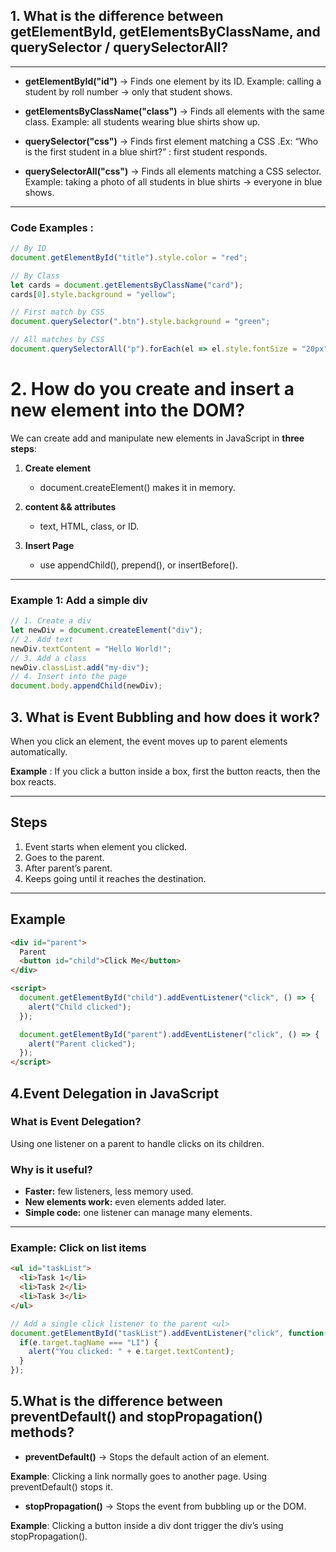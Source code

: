 
## 1. What is the difference between getElementById, getElementsByClassName, and querySelector / querySelectorAll?
 ---
 

- **getElementById("id")** → Finds one element by its ID.
Example: calling a student by roll number → only that student shows.

- **getElementsByClassName("class")** → Finds all elements with the same class.
Example: all students wearing blue shirts show up.

- **querySelector("css")** → Finds first element matching a CSS .Ex: “Who is the first student in a blue shirt?” : first student responds.

- **querySelectorAll("css")** → Finds all elements matching a CSS selector.
Example: taking a photo of all students in blue shirts → everyone in blue shows.
---

### Code Examples :

```js
// By ID
document.getElementById("title").style.color = "red";

// By Class
let cards = document.getElementsByClassName("card");
cards[0].style.background = "yellow";

// First match by CSS
document.querySelector(".btn").style.background = "green";

// All matches by CSS
document.querySelectorAll("p").forEach(el => el.style.fontSize = "20px");
```
# 2. How do you create and insert a new element into the DOM?

We can create add and manipulate new elements in JavaScript in **three  steps**:

1. **Create element**  
   - document.createElement() makes it in memory.

2. **content && attributes**  
   - text, HTML, class, or ID.

3. **Insert Page**  
   - use appendChild(), prepend(), or insertBefore().
---

### Example 1: Add a simple div

```js
// 1. Create a div
let newDiv = document.createElement("div");
// 2. Add text
newDiv.textContent = "Hello World!";
// 3. Add a class 
newDiv.classList.add("my-div");
// 4. Insert into the page 
document.body.appendChild(newDiv);

```


## 3. What is Event Bubbling and how does it work?
  When you click an element, the event moves up to parent elements automatically.

 **Example**  : If you click a button inside a box, first the button reacts, then the box reacts.

---

## Steps
1. Event starts  when element you clicked.  
2. Goes to the parent.  
3. After parent’s parent.  
4. Keeps going until it reaches the destination. 

---

##  Example
```html
<div id="parent">
  Parent
  <button id="child">Click Me</button>
</div>

<script>
  document.getElementById("child").addEventListener("click", () => {
    alert("Child clicked");
  });

  document.getElementById("parent").addEventListener("click", () => {
    alert("Parent clicked");
  });
</script>

```

## 4.Event Delegation in JavaScript

### What is Event Delegation?

Using one listener on a parent to handle clicks on its children.

### Why is it useful?
 
- **Faster:** few listeners, less memory used.
- **New elements work:** even elements added later.
- **Simple code:** one listener can manage many elements.
---

### Example: Click on list items

```html
<ul id="taskList">
  <li>Task 1</li>
  <li>Task 2</li>
  <li>Task 3</li>
</ul>
```

```js
// Add a single click listener to the parent <ul>
document.getElementById("taskList").addEventListener("click", function(e) {
  if(e.target.tagName === "LI") {
    alert("You clicked: " + e.target.textContent);
  }
});
```


## 5.What is the difference between preventDefault() and stopPropagation() methods?

- **preventDefault()** → Stops the default action of an element.

**Example**: Clicking a link normally goes to another page. Using preventDefault() stops it.

- **stopPropagation()** → Stops the event from bubbling up  or the DOM.

**Example**: Clicking a button inside a div  dont trigger the div’s using stopPropagation().

